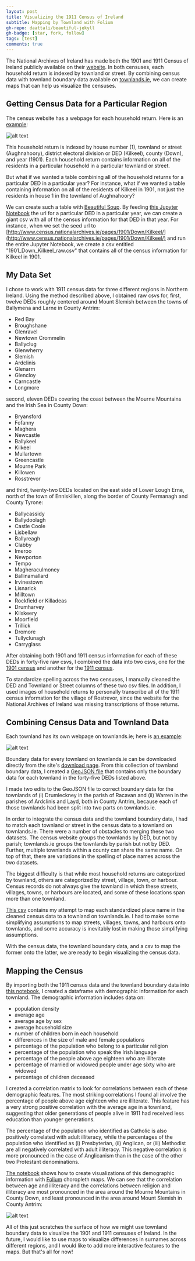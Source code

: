 ```yaml
---
layout: post
title: Visualizing the 1911 Census of Ireland
subtitle: Mapping by Townland with Folium
gh-repo: daattali/beautiful-jekyll
gh-badge: [star, fork, follow]
tags: [test]
comments: true
---
```


The National Archives of Ireland has made both the 1901 and 1911 Census of Ireland publicly available on their [website](http://www.census.nationalarchives.ie/).  In both censuses, each household return is indexed by townland or street.  By combining census data with townland boundary data available on [townlands.ie](https://www.townlands.ie/), we can create maps that can help us visualize the censuses.

## Getting Census Data for a Particular Region

The census website has a webpage for each household return.  Here is an [example](http://www.census.nationalarchives.ie/pages/1901/Down/Kilkeel/Aughnahoory/1234778/):

![alt text](/img/Household_Return.png "Household Return")

This household return is indexed by house number (1), townland or street (Aughnahoory), district electoral division or DED (Kilkeel), county (Down), and year (1901).  Each household return contains information on all of the residents in a particular household in a particular townland or street.

But what if we wanted a table combining all of the household returns for a particular DED in a particular year?  For instance, what if we wanted a table containing information on all of the residents of Kilkeel in 1901, not just the residents in house 1 in the townland of Aughnahoory?

We can create such a table with [Beautiful Soup](https://www.crummy.com/software/BeautifulSoup/bs4/doc/).  By feeding [this Jupyter Notebook](https://github.com/nrvanwyck/DS-Unit-1-Sprint-5-Data-Storytelling-Blog-Post/blob/master/Web-Scraping%201901%20and%201911%20Census%20of%20Ireland%20by%20DED.ipynb) the url for a particular DED in a particular year, we can create a giant csv with all of the census information for that DED in that year.  For instance, when we set the seed url to [http://www.census.nationalarchives.ie/pages/1901/Down/Kilkeel/](http://www.census.nationalarchives.ie/pages/1901/Down/Kilkeel/) and run the entire Jupyter Notebook, we create a csv entitled "1901_Down_Kilkeel_raw.csv" that contains all of the census information for Kilkeel in 1901.

## My Data Set

I chose to work with 1911 census data for three different regions in Northern Ireland.  Using the method described above, I obtained raw csvs for, first, twelve DEDs roughly centered around Mount Slemish between the towns of Ballymena and Larne in County Antrim:

* Red Bay
* Broughshane
* Glenravel
* Newtown Crommelin
* Ballyclug
* Glenwherry
* Slemish
* Ardclinis
* Glenarm
* Glencloy
* Carncastle
* Longmore

second, eleven DEDs covering the coast between the Mourne Mountains and the Irish Sea in County Down:

* Bryansford
* Fofanny
* Maghera
* Newcastle
* Ballykeel
* Kilkeel
* Mullartown
* Greencastle
* Mourne Park
* Killowen
* Rosstrevor

and third, twenty-two DEDs located on the east side of Lower Lough Erne, north of the town of Enniskillen, along the border of County Fermanagh and County Tyrone:

* Ballycassidy
* Ballydoolagh
* Castle Coole
* Lisbellaw
* Ballyreagh
* Clabby
* Imeroo
* Newporton
* Tempo
* Magheraculmoney
* Ballinamallard
* Irvinestown
* Lisnarick
* Milltown
* Rockfield or Killadeas
* Drumharvey
* Kilskeery
* Moorfield
* Trillick
* Dromore
* Tullyclunagh
* Carryglass

After obtaining both 1901 and 1911 census information for each of these DEDs in forty-five raw csvs, I combined the data into two csvs, one for the [1901 census](https://github.com/nrvanwyck/DS-Unit-1-Sprint-5-Data-Storytelling-Blog-Post/blob/master/census_1901_combined.csv) and another for the [1911 census](https://github.com/nrvanwyck/DS-Unit-1-Sprint-5-Data-Storytelling-Blog-Post/blob/master/census_1911_combined.csv).

To standardize spelling across the two censuses, I manually cleaned the DED and Townland or Street columns of these two csv files.  In addition, I used images of household returns to personally transcribe all of the 1911 census information for the village of Rostrevor, since the website for the National Archives of Ireland was missing transcriptions of those returns.

## Combining Census Data and Townland Data

Each townland has its own webpage on townlands.ie; here is [an example](https://www.townlands.ie/down/mourne/kilkeel/aughnahoory/):

![alt text](/img/Townland_Example.png "Townland Example")

Boundary data for every townland on townlands.ie can be downloaded directly from the site's [download page](https://www.townlands.ie/page/download/).  From this collection of townland boundary data, I created a [GeoJSON file](https://github.com/nrvanwyck/DS-Unit-1-Sprint-5-Data-Storytelling-Blog-Post/blob/master/townland_boundaries_from_townlands_ie.geojson) that contains only the boundary data for each townland in the forty-five DEDs listed above.

I made two edits to the GeoJSON file to correct boundary data for the townlands of (i) Drumleckney in the parish of Racavan and (ii) Warren in the parishes of Ardclinis and Layd, both in County Antrim, because each of those townlands had been split into two parts on townlands.ie.

In order to integrate the census data and the townland boundary data, I had to match each townland or street in the census data to a townland on townlands.ie.  There were a number of obstacles to merging these two datasets.  The census website groups the townlands by DED, but not by parish; townlands.ie groups the townlands by parish but not by DED.  Further, multiple townlands within a county can share the same name.  On top of that, there are variations in the spelling of place names across the two datasets.

The biggest difficulty is that while most household returns are categorized by townland, others are categorized by street, village, town, or harbour.  Census records do not always give the townland in which these streets, villages, towns, or harbours are located, and some of these locations span more than one townland.

[This csv](https://github.com/nrvanwyck/DS-Unit-1-Sprint-5-Data-Storytelling-Blog-Post/blob/master/townland_or_street_to_townlands_ie_urls.csv) contains my attempt to map each standardized place name in the cleaned census data to a townland on townlands.ie.  I had to make some simplifying assumptions to map streets, villages, towns, and harbours onto townlands, and some accuracy is inevitably lost in making those simplifying assumptions.

With the census data, the townland boundary data, and a csv to map the former onto the latter, we are ready to begin visualizing the census data.

## Mapping the Census

By importing both the 1911 census data and the townland boundary data into [this notebook](https://github.com/nrvanwyck/DS-Unit-1-Sprint-5-Data-Storytelling-Blog-Post/blob/master/Mapping%201911%20Census%20of%20Ireland%20with%20Boundary%20Data%20from%20townlands.ie.ipynb), I created a dataframe with demographic information for each townland.  The demographic information includes data on:

* population density
* average age
* average age by sex
* average household size
* number of children born in each household
* differences in the size of male and female populations
* percentage of the population who belong to a particular religion
* percentage of the population who speak the Irish language
* percentage of the people above age eighteen who are illiterate
* percentage of married or widowed people under age sixty who are widowed
* percentage of children deceased

I created a correlation matrix to look for correlations between each of these demographic features.  The most striking correlations I found all involve the percentage of people above age eighteen who are illiterate.  This feature has a very strong positive correlation with the average age in a townland, suggesting that older generations of people alive in 1911 had received less education than younger generations.

The percentage of the population who identified as Catholic is also positively correlated with adult illiteracy, while the percentages of the population who identified as (i) Presbyterian, (ii) Anglican, or (iii) Methodist are all negatively correlated with adult illiteracy.  This negative correlation is more pronounced in the case of Anglicanism than in the case of the other two Protestant denominations.

[The notebook](https://github.com/nrvanwyck/DS-Unit-1-Sprint-5-Data-Storytelling-Blog-Post/blob/master/Mapping%201911%20Census%20of%20Ireland%20with%20Boundary%20Data%20from%20townlands.ie.ipynb) shows how to create visualizations of this demographic information with [Folium](https://github.com/python-visualization/folium) choropleth maps.  We can see that the correlation between age and illiteracy and the correlations between religion and illiteracy are most pronounced in the area around the Mourne Mountains in County Down, and least pronounced in the area around Mount Slemish in County Antrim:

![alt text](/img/Northern_Ireland_1911_Percentage_of_Adult_Illiteracy_gif.gif "Percentage of Adult Illiteracy gif")

All of this just scratches the surface of how we might use townland boundary data to visualize the 1901 and 1911 censuses of Ireland.  In the future, I would like to use maps to visualize differences in surnames across different regions, and I would like to add more interactive features to the maps.  But that's all for now!